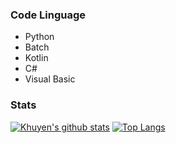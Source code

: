 ### Code Linguage
- Python
- Batch
- Kotlin
- C#
- Visual Basic
### Stats
[![Khuyen's github stats](https://github-readme-stats.vercel.app/api?username=aniko33&count_private=true&show_icons=true&theme=dark&hide_rank=false)](https://github.com/anuraghazra/github-readme-stats)
[![Top Langs](https://github-readme-stats.vercel.app/api/top-langs/?username=aniko33)](https://github.com/anuraghazra/github-readme-stats)

